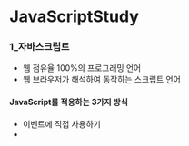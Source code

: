 # JavaScriptStudy
### 1_자바스크립트
  *	웹 점유율 100%의 프로그래밍 언어
  *	웹 브라우저가 해석하여 동작하는 스크립트 언어
#### JavaScript를 적용하는 3가지 방식
  *	이벤트에 직접 사용하기
  *	<script> 내부에 작성하기
  *	다른 파일의 자바스크립트 가져오기
### 2_변수와 타입들
 *	자바스크립트에는 변수 타입이 없다(데이터 타입은 있음)
 *	var : 단순하게 변수를 선언한다 (생략 가능)
 * let : 변경이 허용된 변수를 선언한다
 * const : 변경이 금지된 변수를 선언한다

### 3_자바와의 비교
#### 비교 연산, 조건문, 반복문, 문자열 메서드 모두 자바와 비슷하다
### 4_숫자 타입 메서드
 * toString() : 숫자를 문자로 바꿔줌
 * Number() : 다양한 자바스크립트 값들을 숫자 타입으로 변환해주는 메서드
    * 단 숫자 변환에 실패할 경우 반환 값이 NaN
 * Date타입을 Number로 변환하면 Unix Time이 된다
 * parstInt() : 문자열을 정수 타입으로 반환(Number는 여러 가지 타입을 숫자로 변환)
    * 공백은 알아서 자른 후 맨 앞의 숫자를 사용
 * parseFloat() : 문자열을 실수 타입으로 변환
 * Number.MAX_VALUE, Number_SAFE_INTEGER, Number_MIN_VALUE, Number_MIN_SAFE_INTEGER : 숫자 관련 상수
### 5_배열 타입 메서드
 * 자바랑 비슷함
 * .join(separator) : 원하는 구분자로 이어붙여 문자열로 반환
 * .pop : 맨 뒤의 값을 제거하면서 꺼냄
 * .push(): 맨 뒤에 값을 추가한다
 * Array.from(배열) : 기입한 배열을 복사한 새로운 배열을 반환함
 * shift() : 맨 앞의 값을 제거하면서 꺼낸다
 * unshift() : 맨 앞에 갚을 추가한다
 * delete 배열[n] : n번째의 배열 값을 삭제
   * 이때 n번째는 empty가 됨
 * concat(배열) : 기입한 배열을 이어 붙인 배열을 반환
 * slice(n), (n,m) : 배열 자르기
   * n번째까지 자르기, n부터 m번째까지만 남기고 자르기(m은 포함x)
 * splice(start_index, delete_count, 넣고 싶은 값들 …)
 * sort : 기본적으로는 문자열 오름차순으로 정렬
 ```C
 다음 책들을 출판년도 순으로 정렬해보세요.
books = [
    {name: '수학의 정석', pub_year: 2016},
    {name: '자바의 정석', pub_year: 2020},
    {name: '수학 익힘책', pub_year: 1995},
 ]
  books.sort(function(a, b){
      return a.pub_year-b.pub_year;
  });
 
```
		* 이때 숫자 정렬은 숫자 타입 Comparator를 달아줘야 함
 
 


